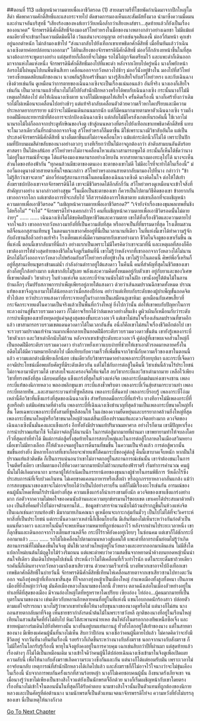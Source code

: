 ##ตอนที่ 113 เผชิญหน้าความตายเพื่อเอาชีวิตรอด (1)
สายลมราตรีที่โชยพัดกำเนิดมาจากปีกใหญ่โตสีดำ พัดพาความศักดิ์สิทธิ์และแสงกระจายไป ตัดขาดการมองเห็นและสัมผัสทั้งมวล นำมาซึ่งความมืดมนและอำนาจอันบริสุทธิ์
“เสียงร้องของหงส์เยาว์วัยเหนือล้ำกว่าเสียงหงส์ชรา...สุดท้ายแล้วก็ยังเป็นเรื่องของอนาคต”
จักรพรรดินีศักดิ์สิทธิ์จ้องมองสวีโหย่วหรงในมือของนางพลางกล่าวอย่างเฉยชา
ไม่มีแม้แต่คนเดียวที่จะเข้ามาในความมืดมิดนี้ได้ เว้นแต่นางจะอนุญาต อย่างเช่นจุดสีแดงนี้
ม่ออวี่ก้มหน้า คุกเข่าอยู่นอกตำหนัก ไม่กล้ามองเข้าไป
“ส่งนางกลับไปยังเทือกเขาเทพธิดาศักดิ์สิทธิ์ เมื่อยืนยันแล้วว่าเฉินฉางเซิงตายค่อยปล่อยนางออกมา”
ได้ยินเสียงของจักรพรรดินีศักดิ์สิทธิ์ ม่ออวี่ก็กล้าเงยหน้าขึ้นในที่สุด นางต้องการจะพูดบางอย่าง แต่สุดท้ายก็เลือกที่จะไม่พูด
รถไม้ไผ่ถูกจัดเตรียมไว้ และแพะดำก็เดินออกมาจากแห่งใดแห่งหนึ่ง
จักรพรรดินีศักดิ์สิทธิ์มองไปที่แพะดำ หลังจากเงียบไปครู่หนึ่ง นางก็พยักหน้า
ล้อรถไม้ไผ่หมุนไปบนพื้นหินสีเทา เคลื่อนออกจากวังหลวงไปช้าๆ
ม่ออวี่นั่งอยู่ข้างใน มองไปที่สวีโหย่วหรงซึ่งหมดสติบนตักของนาง นางพลันรู้สึกเศร้าขึ้นมา
นางรู้สึกเสียใจกับสวีโหย่วหรง และกับเฉินฉางเซิงด้วยเช่นกัน
ดูเหมือนว่าการตายของเฉินฉางเซิงจะเป็นเรื่องแน่นอนแล้ว
อันที่จริง นางเองก็เสียใจเช่นกัน
เป็นเวลานานแล้วที่นางไม่ได้ไปยังสำนักฝึกหลวงหรือได้พบกับเฉินฉางเซิง กระนั้นนางก็ไม่มีเหตุผลให้ต้องไป ต่อให้เฉินฉางเซิงตาย นางก็ไม่มีเหตุผลให้เสียใจ ครั้นคิดเรื่องนี้ นางก็เศร้ายิ่งกว่าเดิม
รถไม้ไผ่เหมือนจะเคลื่อนไปอย่างช้าๆ แต่แท้จริงกลับเคลื่อนตัวด้วยความเร็วหาใดเปรียบและมีความประหลาดยากบรรยาย แม้ว่าจะไม่มีคนเดินถนนมากนัก แต่ก็มีคนมากมายตามหาตัวเฉินฉางเซิง รวมถึงยอดฝีมือและทหารม้าที่ต้องการจะปกป้องเฉินฉางเซิง แต่กลับไม่มีใครสังเกตเห็นรถคันนี้
ใช้เวลาไม่นานรถไม้ไผ่ก็ออกจากประตูทักษิณของจิงตู เข้าสู่ถนนหลวงที่ตรงไปยังเทือกเขาเทพธิดาศักดิ์สิทธิ์
แทบจะในเวลาเดียวกันที่รถม้าออกจากจิงตู สวีโหย่วหรงก็ลืมตาขึ้น
มิใช่เพราะนางมีวิชาลับอันใด แต่เป็นประสงค์จักรพรรดินีศักดิ์สิทธิ์
นางลืมตาขึ้นแต่ไม่อาจเคลื่อนไหว แม้แต่กระดิกนิ้วก็ไม่ได้
เพราะปิ่นปักผมที่ปักบนผมสีดำขลับของนางอย่างลวกๆ
บางทีเรียกว่าปิ่นไม้อาจถูกต้องกว่า
ลำดับสามบนอันดับร้อยศาสตรา ปิ่นไม้หงส์น้อย
สวีโหย่วหรงไม่อาจเคลื่อนไหวแต่นางสามารถพูดได้
กระนั้นก็เห็นได้ชัดว่านางไม่อยู่ในอารมณ์ที่จะพูด ได้แต่จ้องมองเพดานรถอย่างเงียบงัน หากสายตานางมองทะลุไปได้ นางจะเห็นส่วนใดของท้องฟ้ากัน
“ทุกคนล้วนมีชะตาของตนเอง ชะตาของเขาไม่ดี ไม่มีอะไรที่จะทำได้ในเรื่องนี้” ม่ออวี่มองดูนางด้วยสายตาเห็นใจขณะกล่าว
สวีโหย่วหรงถอนสายตากลับมามองไปที่นาง กล่าวว่า “ข้าไม่รู้สึกว่าเขาจะตาย”
ม่ออวี่ย่อมรู้สถานการณ์ในตอนนี้ของเฉินฉางเซิงดี นางคิดในใจ ต่อให้ใต้เท้าสังฆราชปกป้องเขาจากจักรพรรดินีได้ เขาจะมีชีวิตรอดได้อีกสักกี่วัน
สวีโหย่วหรงดูเหมือนจะเข้าใจสิ่งที่สำคัญบางอย่าง นางกล่าวอย่างสุขุม “ในเมื่อเป็นชะตาของเขา ก็ควรเป็นไปตามวิธีคิดของเขา ข้าอยากกันเขาออกจากโลก แต่เขาต้องการที่จะกลับไป วิถีสวรรค์ต้องการให้เขาตาย แต่เขาเลือกที่จะเผชิญหน้าความตายเพื่อเอาชีวิตรอด”
“เผชิญหน้าความตายเพื่อเอาชีวิตรอด?”
“เจ้ายังจำเรื่องของขุนพลเทพฮั่นชิงได้หรือไม่”
“จำได้”
“จักรพรรดิไท่จงเคยกล่าวไว้ คนที่เผชิญหน้าความตายเพื่อเอาชีวิตรอดนั้นไม่ตายง่ายๆ”
……
……
เฉินฉางเซิงไม่ได้ขบคิดปัญหาชีวิตและความตาย เขาได้ทิ้งเรื่องชีวิตและความตายไปจากใจแล้ว
เขาออกจากวังหลวงมายังที่ที่เป็นความลับที่สุด หรืออาจเป็นที่ที่ธรรมดาที่สุด
โรงเตี๊ยมสวนหลีจื่อนอกสุสานเทียนซู
ในตอนแรกเขาอาศัยอยู่ที่นี่เป็นเวลานานทีเดียว ในที่แห่งนี้เขาได้ทำความรู้จักกับถังซานสือลิ่วอย่างแท้จริง
โรงเตี๊ยมแห่งนี้มีความหมายกับเขาอย่างมาก ชีวิตในจิงตูของเขาเริ่มขึ้น ณ ที่แห่งนี้ ตอนนี้เขากลับมาที่นี่แล้ว อย่างแรกเป็นเพราะไม่มีใครคิดว่าเขาจะมาที่นี่ และเหตุผลที่สองก็คือเขาต้องการให้ช่วงสุดท้ายของชีวิตในจิงตูเริ่มต้นที่นี่
เขาไม่รู้ว่าหลังจากที่เขาออกจากวังหลวงได้ไม่นาน มีรถไม้ไผ่วิ่งออกจากวังหลวงไปพร้อมกับสวีโหย่วหรงที่อยู่ข้างใน
เขาไม่รู้ว่าในตอนนี้ ศิษย์พี่อวี๋เหรินก็อยู่ที่สุสานเทียนซูตรงข้ามแม่น้ำ กำลังอ่านตำราอยู่ใต้แสงดาว
ในคืนนี้ คนที่สำคัญที่สุดในชีวิตของเขาต่างก็อยู่ใกล้อย่างมาก แต่เขากลับไม่รู้เลย พลังและความคิดทั้งหมดอยู่กับตัวเขา อยู่กับยาและของวิเศษที่เขาพกติดตัว วิชาต่างๆ ในห้วงแห่งจิต และกระบี่จำนวนนับไม่ถ้วนในฝัก
เขานั่งอยู่ใต้ต้นไม้ในลานบ้านเล็กๆ เริ่มปรับสภาพการบำเพ็ญเพียรอยู่ภายใต้แสงดาว
ด้วยว่าเส้นลมปราณฉีกขาดทั้งหมด ปราณแท้ของเขาจึงถูกเอามาใช้ได้น้อยลงกว่าเมื่อสองปีก่อน อย่าว่าแต่เทียบกับระดับของผู้บำเพ็ญขั้นถอดจิตทั่วไปเลย ทว่าประกายแสงดาวที่กระจายอยู่ในร่างกายเป็นเสมือนภูเขาหิมะ ดูเหมือนกับเศษเสี้ยวที่กระจัดกระจายแต่ในความเป็นจริงแล้วเป็นพื้นที่กว้างใหญ่ ยิ่งไปกว่านั้น ต่อให้เขาพบกับปัญหาในการทะลวงผ่านสู่ขั้นรวบรวมดวงดาว ก็ไม่อาจเรียกได้ว่าล้มเหลวอย่างสิ้นเชิง ดูผิวเผินก็เหมือนกับว่าระดับการบำเพ็ญของเขายังหยุดอยู่แค่จุดสูงสุดของขั้นทะลวงอเวจี แต่เขาไม่สนใจเรื่องเส้นลมปราณที่ขาดอีกแล้ว เขาสามารถรวบรวมเขตแดนดวงดาวได้ในเวลาอันสั้น
อนึ่งก็คือเขาไม่สนใจเรื่องชีวิตอีกต่อไป เขาจะรวบรวมปราณแท้จำนวนมากเพื่อกลายเป็นยอดฝีมือระดับรวบรวมดวงดาวขั้นต้น
เขายังรู้เพลงกระบี่ วิชาตัวเบา และวิชาเต๋าอีกนับไม่ถ้วน
หลังจากเขาเข้าสู่ระดับทะลวงอเวจี คู่ต่อสู้ที่เขาพบเจอส่วนใหญ่ก็เป็นยอดฝีมือระดับรวบรวมดวงดาว ย่างก้าวหยั่งเทวาแบบง่ายที่ช่วยให้เขาเอาตัวรอดมาหลายครั้งในอดีตไม่ได้มีความหมายอีกต่อไป เมื่อเทียบกับความเร็วที่เพิ่มขึ้นจากวิชานี้กับความเร็วของเขาในตอนนี้แล้ว ความแตกต่างมีเพียงเล็กน้อย เช่นเดียวกับวิชาธรรมดาอย่างเพลงกระบี่ร้อยบุปผา และกระบี่เจ็ดดาวอาจมีประโยชน์เมื่อพบกับศัตรูที่มีระดับเดียวกัน แต่ไม่ใช่กับการต่อสู้ในคืนนี้ วิชาเช่นนี้ล้วนไร้ประโยชน์ ไม่อาจเอามานับรวมได้
เขาสงบใจและครองจิตให้แจ่มใส ลบวิชากระบี่และวิชาเต๋ามากมาย เหลือไว้เพียงวิชาที่ทรงพลังที่สุด เฉียบคมที่สุด แข็งแกร่งที่สุดในห้วงแห่งจิต เพลงกระบี่ลมฝนแห่งเขาจงซาน เพลงกระบี่แท้ของนิกายหลวง พลองพลิกขุนเขา กระบี่แสงชั่วพริบตา เพลงกระบี่เวิ่นสุ่ยสามกระบวนท่า เพลงกระบี่ทลายทัพ...และสามกระบวนท่าที่ซูหลีสอน
เพลงกระบี่สันดาป เพลงกระบี่รอบรู้ เพลงกระบี่โง่งม
เหล่านี้คือวิชาที่แข็งแกร่งที่สุดของเฉินฉางเซิง
สำหรับยอดมือกระบี่ที่แท้จริง บางทีอาจไม่มีเพลงกระบี่ที่สูงหรือต่ำ แต่มีแค่ขนาดที่ต่างกัน
เพลงกระบี่ที่เฉินฉางเซิงชำนาญที่สุดล้วนเป็นเพลงกระบี่ขนาดใหญ่ทั้งสิ้น โดยเฉพาะเพลงกระบี่ทั้งสามที่ซูหลีสอนให้ ในแง่ของความยืดหยุ่นและบรรยากาศล้วนยิ่งใหญ่ที่สุด
เพลงกระบี่ขนาดใหญ่หรือวิชาขนาดใหญ่ล้วนแต่สิ้นเปลืองปราณแท้และดวงจิตอย่างมาก ดวงจิตของเฉินฉางเซิงนั้นมั่นคงและแข็งแกร่ง อีกทั้งยังมีปราณแท้ปริมาณมหาศาล อย่างไรก็ตาม เขามีปัญหาเรื่องการนำปราณแท้มาใช้ จึงไม่อาจต่อสู้ได้นานนัก ในการต่อสู้มากมายที่ผ่านมา เขาพยายามทำให้จบลงโดยเร็วที่สุดเท่าที่ทำได้ มีแต่การต่อสู้ครั้งสุดท้ายในการสอบใหญ่และในการต่อสู้โกลาหลในเมืองสวินหยาง เมื่อเขาไม่มีทางเลือก ก็ให้ตัวเองจมอยู่ในการดิ้นรนที่ขมขื่น ในความเป็นจริงแล้ว การต่อสู้พวกนั้นขมขื่นอย่างยิ่ง มีหลายโอกาสที่เขาเกือบจะพ่ายแพ้ใต้คมกระบี่ของคู่ต่อสู้
คืนนี้เขาบาดเจ็บหนัก หากฝืนใช้ปราณแท้แล้วติดขัด ก็เป็นการแน่นอนว่าเขาไม่อาจตกอยู่ในสถานการณ์เช่นนั้น เขาจำต้องชนะในการโจมตีครั้งเดียว
เขาลืมตามองไปที่ดวงดาวมากมายนับไม่ถ้วนบนท้องฟ้าราตรี เริ่มทำการคำนวณ
คนผู้นั้นไม่ได้เกิดมาอนาถา มารดาผู้ให้กำเนิดเป็นภรรยาน้อยของขุนนางผู้ช่วยในกรมพิธีการ วัยเด็กไร้ซึ่งประสบการณ์ที่เจ็บปวดเกินทน ไม่เคยขาดแคลนอาหารหรือเสื้อผ้า หรือถูกภรรยาหลวงกลั่นแกล้ง แม้ว่าการสอบขุนนางของเขาจะไม่อาจเรียกได้ว่าเป็นไปอย่างราบรื่น แต่ก็ไม่มีเรื่องอะไรเช่นกัน อารมณ์ของคนผู้นั้นโหดเหี้ยมไร้ปรานีอย่างที่สุด ความแข็งแกร่งก็น่าเกรงขามยิ่งนัก ดวงจิตของเขาแข็งแกร่งอย่างมาก ก่อตัวจากความไม่พอใจของคนนับล้านและความทุกข์ทรมานไร้ขอบเขต เขาเคยได้ประสบมาด้วยตัวเอง เป็นสิ่งที่คนทั่วไปไม่อาจต้านทานได้...
ข้อมูลข่าวสารจำนวนนับไม่ถ้วนปรากฏขึ้นในห้วงแห่งจิต เป็นเฉกเช่นดาวบนท้องฟ้า มีมากมายเกินคณนา ดูเหมือนจะเกาะกลุ่มกันมั่วๆ เป็นไปไม่ได้ที่จะวิเคราะห์หาสิ่งที่เป็นประโยชน์ แต่กระนั้นดวงดาวเหล่านี้ก็เชื่อมโยงกัน มีเส้นที่มองไม่เห็นระหว่างกันก่อตัวเป็นแผนที่ดวงดาว และภายในนั้นก็จะพบเห็นความหมายที่ถูกซ่อนเอาไว้
หลังจากผ่านไประยะเวลาหนึ่ง เขาก็ลุกขึ้นและเดินออกจากโรงเตี๊ยมสวนหลีจื่อ
กระบี่ไร้ราคียังคงอยู่เงียบๆ ในซ่อนคม แต่เขาก็ได้ชักกระบี่ออกมาแล้ว
……
……
รถไม้ไผ่เคลื่อนไปตามถนนหลวงสู่แดนใต้ แพะดำที่ลากรถนั้นย่อมไม่รู้ว่าเกิดสถานการณ์ที่ไม่มั่นคงขึ้นในจิงตู มันใช้เวลาส่วนใหญ่อยู่ในวังหลวงและอยากออกมาเดินเล่น ไม่มีสิ่งใดแปลกใหม่บนต้นไม้ฤดูใบไม้ร่วงริมถนน แต่แพะดำพบว่าความสดชื่นจากหยาดน้ำค้างบนยอดหญ้านั้นน่าสนใจทีเดียว มันเดินไปหยุดไปเช่นนี้ ประหนึ่งว่าไม่ได้เคลื่อนที่เร็วเท่าไรนัก แต่ในระยะดื่มชาถ้วยเดียว รถคันนี้ก็เดินทางจากวังหลวงมาถึงเขาเสียวซาน ด้วยความเร็วเท่านี้ บางทีพวกเขาอาจไปถึงเทือกเขาเทพธิดาศักดิ์สิทธิ์ในบ่ายวันนี้
จักรพรรดินีศักดิ์สิทธิ์เทียนไห่เคลื่อนสายตาจากเขาเสียวซานไปทางตะวันออก จนถึงทุ่งหญ้าที่เทือกเขาสิ้นสุด ที่ใจกลางทุ่งหญ้าเป็นเมืองใหญ่ กำแพงเมืองทั้งสูงทั้งหนา เป็นภาพเมืองที่ยิ่งใหญ่กว่าจิงตู มันคือเมืองหลวงในนามของโลกนี้ ลั่วหยาง
ตลาดฉังเล่อในเมืองลัวหย่างอยู่ในทำเลที่ดีที่สุดของเมือง มีจวนอ๋องใหญ่โตที่หรูหราหาใดเปรียบ เซียงอ๋อง ไท่อ๋อง...ผู้คนมากมายที่เป็นบุตรในนามของนาง เช่นเดียวกับหลานอีกหลายคนที่อยู่ในที่แห่งนี้ แขนโอบกอดนักร้องสาว ปล่อยตัวตามแต่ใจปรารถนา นางไม่รู้ว่าพวกเขาทำเพื่อให้นางกับขุนนางของนางดูหรือไม่ แต่นางก็ไม่สน
นางถอนสายตากลับมาที่จิงตู เห็นชายชรากำลังรดน้ำต้นไม้ในพระราชวังหลี ญาติของนางที่อยู่ในเรือนใหญ่ เทียนในสวนส้มจี๊ดที่ยังไม่ดับไป หิมะใต้สะพานหน่ายเหอ ต้นไห่ถังในตรอกกองทัพเหนือซือเจิ้ง และชายหนุ่มกางร่มเดินไปยังทิศทางนั้น
นางยืนอยู่บนแท่นกานลู่ ทั่วทั้งโลกอยู่ใต้เท้าของนาง แต่ในสายตาของนาง มีเพียงแค่คนผู้นั้นที่นางไม่เห็น
สิบกว่าปีก่อน นางเชื่อว่าคนผู้นี้ตายไปแล้ว ไม่คาดคิดว่าจะยังมีชีวิตอยู่ จากวันที่นางยืนยันเรื่องนี้ รอยร้าวก็เกิดขึ้นระหว่างนางกับสังฆราช นอกจากนางกับสังฆราช ก็ไม่มีใครในโลกรับรู้เรื่องนี้ พายุในจิงตูยังคงอยู่ในการควบคุม เฉกเช่นสิบกว่าปีที่ผ่านมา แต่สุดท้ายแล้ว เรื่องต่างๆ ก็ไม่ได้เป็นเหมือนเดิม
นางเข้าใจดีว่าคนผู้นี้ได้ปล่อยเฉินฉางเซิงเข้ามาในจิงตูเพื่อเปิดเผยความลับนี้ เพื่อให้นางกับสังฆราชเกิดความระแวงซึ่งกันและกัน แต่นางก็ได้แต่ยอมรับมัน เพราะเวลาไม่อาจย้อนกลับ เหตุการณ์ที่สำนักฝึกหลวงได้เกิดไปแล้ว และสังฆราชก็ก็ไม่อาจไว้ใจนางว่าจะไม่ขุ่นเคืองในเรื่องนี้
นับจากการพบกันครั้งแรกที่สวนร้อยหญ้า นางก็ไม่เคยชอบคนผู้นั้น ถึงขนาดรังเกียจเขา จนเมื่อนางรู้ว่าเขาไม่เพียงเป็นซางสิงโจวแต่ยังเป็นนักพรตจี้อีกด้วย นางก็เริ่มเผชิญหน้ากับเขาโดยตรง เรื่องที่นางไม่เข้าใจในตอนนั้นในที่สุดก็ได้รับคำตอบ
นามซางสิงโจวนั้นเป็นตัวแทนที่ถูกต้องของนิกายหลวงและเป็นศัตรูที่ต่อต้านนาง
นามนักพรตจี้เป็นตัวแทนเจตนาจักรพรรดิไท่จง ความหวังที่ยังไม่บรรลุของเขา
นี่เป็นเหตุให้นางกังวล


[Go To Next Chapter]( ./623.md)